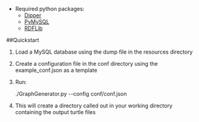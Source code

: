 * Required python packages:
    * [Dipper](https://github.com/monarch-initiative/dipper)
    * [PyMySQL](https://github.com/PyMySQL/PyMySQL)
    * [RDFLib](https://github.com/RDFLib/rdflib)
    
##Quickstart

1. Load a MySQL database using the dump file in the resources directory
2. Create a configuration file in the conf directory using the example_conf.json as a template
3. Run:

    ./GraphGenerator.py --config conf/conf.json

4. This will create a directory called out in your working directory containing the output turtle files
    

